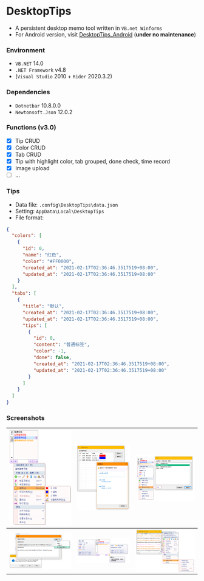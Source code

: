 # DesktopTips

+ A persistent desktop memo tool written in `VB.net Winforms`
+ For Android version, visit [DesktopTips_Android](https://github.com/Aoi-hosizora/DesktopTips_Android) (**under no maintenance**)

### Environment

+ `VB.NET` 14.0
+ `.NET Framework` v4.8
+ (`Visual Studio` 2010 + `Rider` 2020.3.2)

### Dependencies

+ `Dotnetbar` 10.8.0.0
+ `Newtonsoft.Json` 12.0.2

### Functions (v3.0)

+ [x] Tip CRUD
+ [x] Color CRUD
+ [x] Tab CRUD
+ [x] Tip with highlight color, tab grouped, done check, time record
+ [x] Image upload
+ [ ] ...

### Tips

+ Data file: `.config\DesktopTips\data.json`
+ Setting: `AppData\Local\DesktopTips`
+ File format:

```json
{
  "colors": [
    {
      "id": 0,
      "name": "红色",
      "color": "#FF0000",
      "created_at": "2021-02-17T02:36:46.3517519+08:00",
      "updated_at": "2021-02-17T02:36:46.3517519+08:00"
    }
  ],
  "tabs": [
    {
      "title": "默认",
      "created_at": "2021-02-17T02:36:46.3517519+08:00",
      "updated_at": "2021-02-17T02:36:46.3517519+08:00",
      "tips": [
        {
          "id": 0,
          "content": "普通标签",
          "color": -1,
          "done": false,
          "created_at": "2021-02-17T02:36:46.3517519+08:00",
          "updated_at": "2021-02-17T02:36:46.3517519+08:00"
        }
      ]
    }
  ]
}
```

### Screenshots

|![Screenshots_1](./assets/screenshot1.png)|![Screenshots_2](./assets/screenshot2.png)|![Screenshots_3](./assets/screenshot3.png)|
|---|---|---|
|![Screenshots_4](./assets/screenshot4.png)|![Screenshots_5](./assets/screenshot5.png)|![Screenshots_6](./assets/screenshot6.png)|
